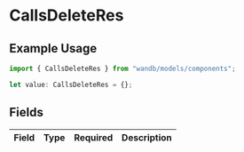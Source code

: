 # CallsDeleteRes

## Example Usage

```typescript
import { CallsDeleteRes } from "wandb/models/components";

let value: CallsDeleteRes = {};
```

## Fields

| Field       | Type        | Required    | Description |
| ----------- | ----------- | ----------- | ----------- |